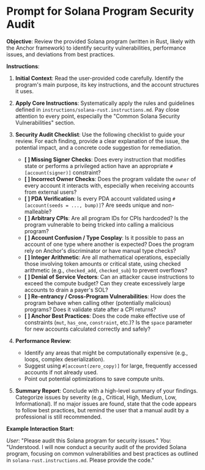 
# Prompt for Solana Program Security Audit

**Objective**: Review the provided Solana program (written in Rust, likely with the Anchor framework) to identify security vulnerabilities, performance issues, and deviations from best practices.

**Instructions**:

1.  **Initial Context**: Read the user-provided code carefully. Identify the program's main purpose, its key instructions, and the account structures it uses.

2.  **Apply Core Instructions**: Systematically apply the rules and guidelines defined in `instructions/solana-rust.instructions.md`. Pay close attention to every point, especially the "Common Solana Security Vulnerabilities" section.

3.  **Security Audit Checklist**: Use the following checklist to guide your review. For each finding, provide a clear explanation of the issue, the potential impact, and a concrete code suggestion for remediation.

    -   **[ ] Missing Signer Checks**: Does every instruction that modifies state or performs a privileged action have an appropriate `#[account(signer)]` constraint?
    -   **[ ] Incorrect Owner Checks**: Does the program validate the `owner` of every account it interacts with, especially when receiving accounts from external users?
    -   **[ ] PDA Verification**: Is every PDA account validated using `#[account(seeds = ..., bump)]`? Are seeds unique and non-malleable?
    -   **[ ] Arbitrary CPIs**: Are all program IDs for CPIs hardcoded? Is the program vulnerable to being tricked into calling a malicious program?
    -   **[ ] Account Confusion / Type Cosplay**: Is it possible to pass an account of one type where another is expected? Does the program rely on Anchor's discriminator or have manual type checks?
    -   **[ ] Integer Arithmetic**: Are all mathematical operations, especially those involving token amounts or critical state, using checked arithmetic (e.g., `checked_add`, `checked_sub`) to prevent overflows?
    -   **[ ] Denial of Service Vectors**: Can an attacker cause instructions to exceed the compute budget? Can they create excessively large accounts to drain a payer's SOL?
    -   **[ ] Re-entrancy / Cross-Program Vulnerabilities**: How does the program behave when calling other (potentially malicious) programs? Does it validate state after a CPI returns?
    -   **[ ] Anchor Best Practices**: Does the code make effective use of constraints (`mut`, `has_one`, `constraint`, etc.)? Is the `space` parameter for new accounts calculated correctly and safely?

4.  **Performance Review**:
    -   Identify any areas that might be computationally expensive (e.g., loops, complex deserialization).
    -   Suggest using `#[account(zero_copy)]` for large, frequently accessed accounts if not already used.
    -   Point out potential optimizations to save compute units.

5.  **Summary Report**: Conclude with a high-level summary of your findings. Categorize issues by severity (e.g., Critical, High, Medium, Low, Informational). If no major issues are found, state that the code appears to follow best practices, but remind the user that a manual audit by a professional is still recommended.

**Example Interaction Start**:

*User*: "Please audit this Solana program for security issues."
*You*: "Understood. I will now conduct a security audit of the provided Solana program, focusing on common vulnerabilities and best practices as outlined in `solana-rust.instructions.md`. Please provide the code."
